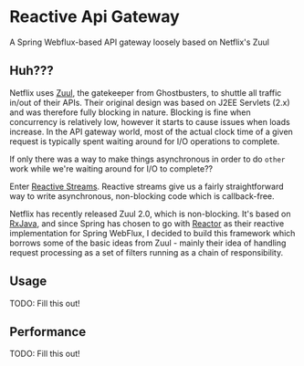 # Reactive Api Gateway

A Spring Webflux-based API gateway loosely based on Netflix's Zuul

## Huh???

Netflix uses [Zuul](https://github.com/Netflix/zuul/wiki), the gatekeeper from Ghostbusters, to shuttle all traffic in/out of their APIs. Their original design
was based on J2EE Servlets (2.x) and was therefore fully blocking in nature. Blocking is fine when concurrency is relatively low,
however it starts to cause issues when loads increase. In the API gateway world, most of the actual clock time of a given request 
is typically spent waiting around for I/O operations to complete.

If only there was a way to make things asynchronous in order to do `other` work while we're waiting around for I/O to complete??

Enter [Reactive Streams](https://en.wikipedia.org/wiki/Reactive_Streams). Reactive streams give us a fairly straightforward 
way to write asynchronous, non-blocking code which is callback-free.

Netflix has recently released Zuul 2.0, which is non-blocking. It's based on [RxJava](https://github.com/ReactiveX/RxJava/wiki), 
and since Spring has chosen to go with [Reactor](https://projectreactor.io/) as their reactive implementation for 
Spring WebFlux, I decided to build this framework which borrows some of the basic ideas from Zuul - mainly their idea of 
handling request processing as a set of filters running as a chain of responsibility.

## Usage

TODO: Fill this out!

## Performance

TODO: Fill this out!